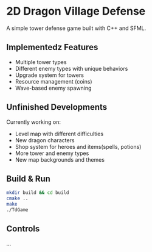 # 2D Dragon Village Defense

A simple tower defense game built with C++ and SFML.

## Implementedz Features
- Multiple tower types 
- Different enemy types with unique behaviors
- Upgrade system for towers
- Resource management (coins)
- Wave-based enemy spawning

## Unfinished Developments
Currently working on:
- Level map with different difficulties
- New dragon characters
- Shop system for heroes and items(spells, potions)
- More tower and enemy types
- New map backgrounds and themes

## Build & Run
```bash
mkdir build && cd build
cmake ..
make
./TdGame
```

## Controls
...
